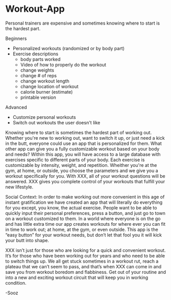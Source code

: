 Workout-App
===========
Personal trainers are expensive and sometimes knowing where to start is the hardest part. 

Beginners
- Personalized workouts (randomized or by body part)
- Exercise descriptions
    - body parts worked
    - Video of how to properly do the workout
    - change weights
    - change # of reps
    - change workout length
    - change location of workout
    - calorie burner (estimate)
    - printable version

Advanced
- Customize personal workouts
- Switch out workouts the user doesn't like

Knowing where to start is sometimes the hardest part of working out. Whether you're new to working out, want to switch it up, or just need a kick in the butt, everyone could use an app that is personalized for them. What other app can give you a fully customizable workout based on your body and needs? Within this app, you will have access to a large database with exercises specific to different parts of your body. Each exercise is customizable by intensity, weight, and repetition. Wheither you're at the gym, at home, or outside, you choose the parameters and we give you a workout specifically for you. With XXX, all of your workout questions will be answered. XXX gives you complete control of your workouts that fulfill your new lifestyle.

Social Context:
In order to make working out more convenient in this age of instant gratification we have created an app that will literally do everything for you except, you know, the actual exercise. People want to be able to quickly input their personal preferences, press a button, and just go to town on a workout customized to them. In a world where everyone is on the go and has little extra time our app creates workouts for where ever you can fit in time to work out; at home, at the gym, or even outside. This app is the “easy button” for your workout needs, but don’t let that fool you it will kick your butt into shape. 

XXX isn’t just for those who are looking for a quick and convenient workout. It’s for those who have been working out for years and who need to be able to switch things up. We all get stuck sometimes in a workout rut, reach a plateau that we can’t seem to pass, and that’s when XXX can come in and save you from workout boredom and flabbiness. Get out of your routine and into a new and exciting workout circuit that will keep you in working condition.


-Sooz
